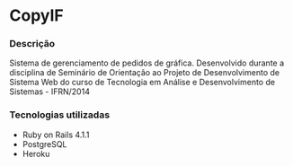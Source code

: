 # CopyIF

### Descrição
Sistema de gerenciamento de pedidos de gráfica. Desenvolvido durante a disciplina de Seminário de Orientação ao Projeto de Desenvolvimento de Sistema Web do curso de Tecnologia em Análise e Desenvolvimento de Sistemas - IFRN/2014

### Tecnologias utilizadas
- Ruby on Rails 4.1.1
- PostgreSQL
- Heroku
